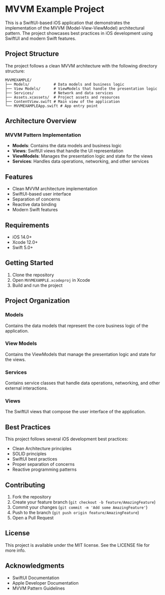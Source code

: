 # MVVM Example Project

This is a SwiftUI-based iOS application that demonstrates the implementation of the MVVM (Model-View-ViewModel) architectural pattern. The project showcases best practices in iOS development using SwiftUI and modern Swift features.

## Project Structure

The project follows a clean MVVM architecture with the following directory structure:

```
MVVMEXAMPLE/
├── Models/           # Data models and business logic
├── View Models/      # ViewModels that handle the presentation logic
├── Services/         # Network and data services
├── Assets.xcassets/  # Project assets and resources
├── ContentView.swift # Main view of the application
└── MVVMEXAMPLEApp.swift # App entry point
```

## Architecture Overview

### MVVM Pattern Implementation

- **Models**: Contains the data models and business logic
- **Views**: SwiftUI views that handle the UI representation
- **ViewModels**: Manages the presentation logic and state for the views
- **Services**: Handles data operations, networking, and other services

## Features

- Clean MVVM architecture implementation
- SwiftUI-based user interface
- Separation of concerns
- Reactive data binding
- Modern Swift features

## Requirements

- iOS 14.0+
- Xcode 12.0+
- Swift 5.0+

## Getting Started

1. Clone the repository
2. Open `MVVMEXAMPLE.xcodeproj` in Xcode
3. Build and run the project

## Project Organization

### Models
Contains the data models that represent the core business logic of the application.

### View Models
Contains the ViewModels that manage the presentation logic and state for the views.

### Services
Contains service classes that handle data operations, networking, and other external interactions.

### Views
The SwiftUI views that compose the user interface of the application.

## Best Practices

This project follows several iOS development best practices:

- Clean Architecture principles
- SOLID principles
- SwiftUI best practices
- Proper separation of concerns
- Reactive programming patterns

## Contributing

1. Fork the repository
2. Create your feature branch (`git checkout -b feature/AmazingFeature`)
3. Commit your changes (`git commit -m 'Add some AmazingFeature'`)
4. Push to the branch (`git push origin feature/AmazingFeature`)
5. Open a Pull Request

## License

This project is available under the MIT license. See the LICENSE file for more info.

## Acknowledgments

- SwiftUI Documentation
- Apple Developer Documentation
- MVVM Pattern Guidelines 
